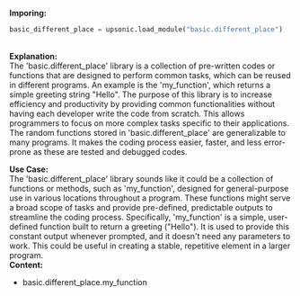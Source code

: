 <b class="custom_code_highlight_green">Imporing:</b><br>
```python
basic_different_place = upsonic.load_module("basic.different_place")
```
<br><b class="custom_code_highlight_green">Explanation:</b><br>The 'basic.different_place' library is a collection of pre-written codes or functions that are designed to perform common tasks, which can be reused in different programs. An example is the 'my_function', which returns a simple greeting string "Hello". The purpose of this library is to increase efficiency and productivity by providing common functionalities without having each developer write the code from scratch. This allows programmers to focus on more complex tasks specific to their applications. The random functions stored in 'basic.different_place' are generalizable to many programs. It makes the coding process easier, faster, and less error-prone as these are tested and debugged codes.

<b class="custom_code_highlight_green">Use Case:</b><br>The 'basic.different_place' library sounds like it could be a collection of functions or methods, such as 'my_function', designed for general-purpose use in various locations throughout a program. These functions might serve a broad scope of tasks and provide pre-defined, predictable outputs to streamline the coding process. Specifically, 'my_function' is a simple, user-defined function built to return a greeting ("Hello"). It is used to provide this constant output whenever prompted, and it doesn't need any parameters to work. This could be useful in creating a stable, repetitive element in a larger program.
<br><b class="custom_code_highlight_green">Content:</b><br>
  - basic.different_place.my_function
